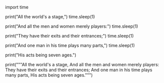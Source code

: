 import time

print("All the world's a stage,")
time.sleep(1)

print("And all the men and women merely players:")
time.sleep(1)

print("They have their exits and their entrances;")
time.sleep(1)

print("And one man in his time plays many parts,")
time.sleep(1)

print("His acts being seven ages.")




print("""All the world's a stage, 
And all the men and women merely players: 
They have their exits and their entrances; 
And one man in his time plays many parts,
His acts being seven ages.""")



